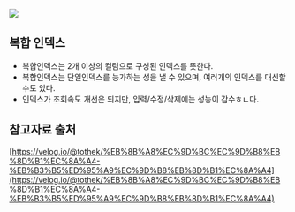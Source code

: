 ![](https://velog.velcdn.com/images/tothek/post/6800e511-86a2-419d-877e-0f8025bd2360/image.jpg)

## 복합 인덱스
- 복합인덱스는 2개 이상의 컬럼으로 구성된 인덱스를 뜻한다.
- 복합인덱스는 단일인덱스를 능가하는 성을 낼 수 있으며, 여러개의 인덱스를 대신할 수도 았다.
- 인덱스가 조회속도 개선은 되지만, 입력/수정/삭제에는 성능이 감수ㅎㄴ다.

## 참고자료 출처
[https://velog.io/@tothek/%EB%8B%A8%EC%9D%BC%EC%9D%B8%EB%8D%B1%EC%8A%A4-%EB%B3%B5%ED%95%A9%EC%9D%B8%EB%8D%B1%EC%8A%A4](https://velog.io/@tothek/%EB%8B%A8%EC%9D%BC%EC%9D%B8%EB%8D%B1%EC%8A%A4-%EB%B3%B5%ED%95%A9%EC%9D%B8%EB%8D%B1%EC%8A%A4)